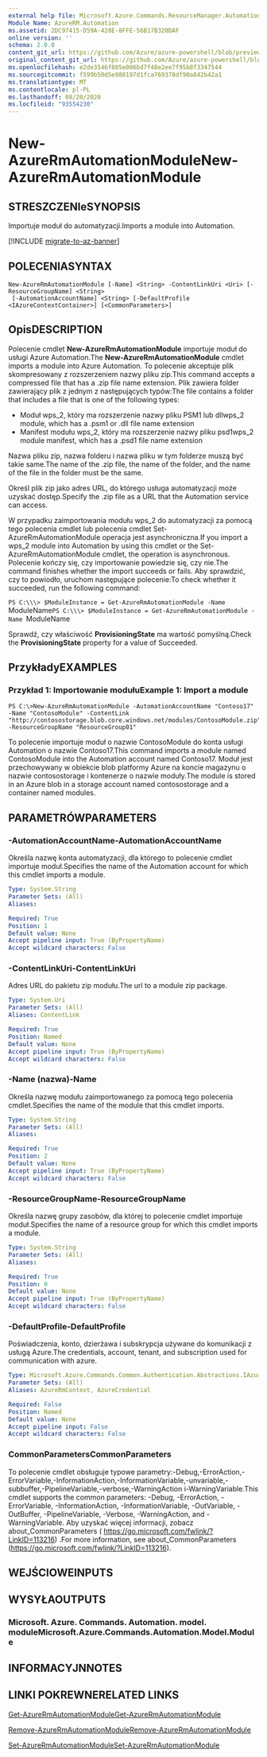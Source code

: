 ```yaml
---
external help file: Microsoft.Azure.Commands.ResourceManager.Automation.dll-Help.xml
Module Name: AzureRM.Automation
ms.assetid: 2DC97415-D59A-428E-8FFE-56B17B320DAF
online version: ''
schema: 2.0.0
content_git_url: https://github.com/Azure/azure-powershell/blob/preview/src/ResourceManager/Automation/Commands.Automation/help/New-AzureRmAutomationModule.md
original_content_git_url: https://github.com/Azure/azure-powershell/blob/preview/src/ResourceManager/Automation/Commands.Automation/help/New-AzureRmAutomationModule.md
ms.openlocfilehash: e2de3546f805e006bd7f48e2ee7f95b8f3347544
ms.sourcegitcommit: f599b50d5e980197d1fca769378df90a842b42a1
ms.translationtype: MT
ms.contentlocale: pl-PL
ms.lasthandoff: 08/20/2020
ms.locfileid: "93554230"
---
```

# <span data-ttu-id="9316a-101">New-AzureRmAutomationModule</span><span class="sxs-lookup"><span data-stu-id="9316a-101">New-AzureRmAutomationModule</span></span>

## <span data-ttu-id="9316a-102">STRESZCZENIe</span><span class="sxs-lookup"><span data-stu-id="9316a-102">SYNOPSIS</span></span>
<span data-ttu-id="9316a-103">Importuje moduł do automatyzacji.</span><span class="sxs-lookup"><span data-stu-id="9316a-103">Imports a module into Automation.</span></span>

[!INCLUDE [migrate-to-az-banner](../../includes/migrate-to-az-banner.md)]

## <span data-ttu-id="9316a-104">POLECENIA</span><span class="sxs-lookup"><span data-stu-id="9316a-104">SYNTAX</span></span>

```
New-AzureRmAutomationModule [-Name] <String> -ContentLinkUri <Uri> [-ResourceGroupName] <String>
 [-AutomationAccountName] <String> [-DefaultProfile <IAzureContextContainer>] [<CommonParameters>]
```

## <span data-ttu-id="9316a-105">Opis</span><span class="sxs-lookup"><span data-stu-id="9316a-105">DESCRIPTION</span></span>
<span data-ttu-id="9316a-106">Polecenie cmdlet **New-AzureRmAutomationModule** importuje moduł do usługi Azure Automation.</span><span class="sxs-lookup"><span data-stu-id="9316a-106">The **New-AzureRmAutomationModule** cmdlet imports a module into Azure Automation.</span></span>
<span data-ttu-id="9316a-107">To polecenie akceptuje plik skompresowany z rozszerzeniem nazwy pliku zip.</span><span class="sxs-lookup"><span data-stu-id="9316a-107">This command accepts a compressed file that has a .zip file name extension.</span></span>
<span data-ttu-id="9316a-108">Plik zawiera folder zawierający plik z jednym z następujących typów:</span><span class="sxs-lookup"><span data-stu-id="9316a-108">The file contains a folder that includes a file that is one of the following types:</span></span> 

- <span data-ttu-id="9316a-109">Moduł wps_2, który ma rozszerzenie nazwy pliku PSM1 lub dll</span><span class="sxs-lookup"><span data-stu-id="9316a-109">wps_2 module, which has a .psm1 or .dll file name extension</span></span> 
- <span data-ttu-id="9316a-110">Manifest modułu wps_2, który ma rozszerzenie nazwy pliku psd1</span><span class="sxs-lookup"><span data-stu-id="9316a-110">wps_2 module manifest, which has a .psd1 file name extension</span></span>

<span data-ttu-id="9316a-111">Nazwa pliku zip, nazwa folderu i nazwa pliku w tym folderze muszą być takie same.</span><span class="sxs-lookup"><span data-stu-id="9316a-111">The name of the .zip file, the name of the folder, and the name of the file in the folder must be the same.</span></span>

<span data-ttu-id="9316a-112">Określ plik zip jako adres URL, do którego usługa automatyzacji może uzyskać dostęp.</span><span class="sxs-lookup"><span data-stu-id="9316a-112">Specify the .zip file as a URL that the Automation service can access.</span></span>

<span data-ttu-id="9316a-113">W przypadku zaimportowania modułu wps_2 do automatyzacji za pomocą tego polecenia cmdlet lub polecenia cmdlet Set-AzureRmAutomationModule operacja jest asynchroniczna.</span><span class="sxs-lookup"><span data-stu-id="9316a-113">If you import a wps_2 module into Automation by using this cmdlet or the Set-AzureRmAutomationModule cmdlet, the operation is asynchronous.</span></span>
<span data-ttu-id="9316a-114">Polecenie kończy się, czy importowanie powiedzie się, czy nie.</span><span class="sxs-lookup"><span data-stu-id="9316a-114">The command finishes whether the import succeeds or fails.</span></span>
<span data-ttu-id="9316a-115">Aby sprawdzić, czy to powiodło, uruchom następujące polecenie:</span><span class="sxs-lookup"><span data-stu-id="9316a-115">To check whether it succeeded, run the following command:</span></span>

<span data-ttu-id="9316a-116">`PS C:\\\> $ModuleInstance = Get-AzureRmAutomationModule -Name `ModuleName</span><span class="sxs-lookup"><span data-stu-id="9316a-116">`PS C:\\\> $ModuleInstance = Get-AzureRmAutomationModule -Name `ModuleName</span></span>

<span data-ttu-id="9316a-117">Sprawdź, czy właściwość **ProvisioningState** ma wartość pomyślną.</span><span class="sxs-lookup"><span data-stu-id="9316a-117">Check the **ProvisioningState** property for a value of Succeeded.</span></span>

## <span data-ttu-id="9316a-118">Przykłady</span><span class="sxs-lookup"><span data-stu-id="9316a-118">EXAMPLES</span></span>

### <span data-ttu-id="9316a-119">Przykład 1: Importowanie modułu</span><span class="sxs-lookup"><span data-stu-id="9316a-119">Example 1: Import a module</span></span>
```
PS C:\>New-AzureRmAutomationModule -AutomationAccountName "Contoso17" -Name "ContosoModule" -ContentLink "http://contosostorage.blob.core.windows.net/modules/ContosoModule.zip" -ResourceGroupName "ResourceGroup01"
```

<span data-ttu-id="9316a-120">To polecenie importuje moduł o nazwie ContosoModule do konta usługi Automation o nazwie Contoso17.</span><span class="sxs-lookup"><span data-stu-id="9316a-120">This command imports a module named ContosoModule into the Automation account named Contoso17.</span></span>
<span data-ttu-id="9316a-121">Moduł jest przechowywany w obiekcie blob platformy Azure na koncie magazynu o nazwie contosostorage i kontenerze o nazwie moduły.</span><span class="sxs-lookup"><span data-stu-id="9316a-121">The module is stored in an Azure blob in a storage account named contosostorage and a container named modules.</span></span>

## <span data-ttu-id="9316a-122">PARAMETRÓW</span><span class="sxs-lookup"><span data-stu-id="9316a-122">PARAMETERS</span></span>

### <span data-ttu-id="9316a-123">-AutomationAccountName</span><span class="sxs-lookup"><span data-stu-id="9316a-123">-AutomationAccountName</span></span>
<span data-ttu-id="9316a-124">Określa nazwę konta automatyzacji, dla którego to polecenie cmdlet importuje moduł.</span><span class="sxs-lookup"><span data-stu-id="9316a-124">Specifies the name of the Automation account for which this cmdlet imports a module.</span></span>

```yaml
Type: System.String
Parameter Sets: (All)
Aliases: 

Required: True
Position: 1
Default value: None
Accept pipeline input: True (ByPropertyName)
Accept wildcard characters: False
```

### <span data-ttu-id="9316a-125">-ContentLinkUri</span><span class="sxs-lookup"><span data-stu-id="9316a-125">-ContentLinkUri</span></span>
<span data-ttu-id="9316a-126">Adres URL do pakietu zip modułu.</span><span class="sxs-lookup"><span data-stu-id="9316a-126">The url to a module zip package.</span></span>

```yaml
Type: System.Uri
Parameter Sets: (All)
Aliases: ContentLink

Required: True
Position: Named
Default value: None
Accept pipeline input: True (ByPropertyName)
Accept wildcard characters: False
```

### <span data-ttu-id="9316a-127">-Name (nazwa)</span><span class="sxs-lookup"><span data-stu-id="9316a-127">-Name</span></span>
<span data-ttu-id="9316a-128">Określa nazwę modułu zaimportowanego za pomocą tego polecenia cmdlet.</span><span class="sxs-lookup"><span data-stu-id="9316a-128">Specifies the name of the module that this cmdlet imports.</span></span>

```yaml
Type: System.String
Parameter Sets: (All)
Aliases: 

Required: True
Position: 2
Default value: None
Accept pipeline input: True (ByPropertyName)
Accept wildcard characters: False
```

### <span data-ttu-id="9316a-129">-ResourceGroupName</span><span class="sxs-lookup"><span data-stu-id="9316a-129">-ResourceGroupName</span></span>
<span data-ttu-id="9316a-130">Określa nazwę grupy zasobów, dla której to polecenie cmdlet importuje moduł.</span><span class="sxs-lookup"><span data-stu-id="9316a-130">Specifies the name of a resource group for which this cmdlet imports a module.</span></span>

```yaml
Type: System.String
Parameter Sets: (All)
Aliases: 

Required: True
Position: 0
Default value: None
Accept pipeline input: True (ByPropertyName)
Accept wildcard characters: False
```

### <span data-ttu-id="9316a-131">-DefaultProfile</span><span class="sxs-lookup"><span data-stu-id="9316a-131">-DefaultProfile</span></span>
<span data-ttu-id="9316a-132">Poświadczenia, konto, dzierżawa i subskrypcja używane do komunikacji z usługą Azure.</span><span class="sxs-lookup"><span data-stu-id="9316a-132">The credentials, account, tenant, and subscription used for communication with azure.</span></span>

```yaml
Type: Microsoft.Azure.Commands.Common.Authentication.Abstractions.IAzureContextContainer
Parameter Sets: (All)
Aliases: AzureRmContext, AzureCredential

Required: False
Position: Named
Default value: None
Accept pipeline input: False
Accept wildcard characters: False
```

### <span data-ttu-id="9316a-133">CommonParameters</span><span class="sxs-lookup"><span data-stu-id="9316a-133">CommonParameters</span></span>
<span data-ttu-id="9316a-134">To polecenie cmdlet obsługuje typowe parametry:-Debug,-ErrorAction,-ErrorVariable,-InformationAction,-InformationVariable,-unvariable,-subbuffer,-PipelineVariable,-verbose,-WarningAction i-WarningVariable.</span><span class="sxs-lookup"><span data-stu-id="9316a-134">This cmdlet supports the common parameters: -Debug, -ErrorAction, -ErrorVariable, -InformationAction, -InformationVariable, -OutVariable, -OutBuffer, -PipelineVariable, -Verbose, -WarningAction, and -WarningVariable.</span></span> <span data-ttu-id="9316a-135">Aby uzyskać więcej informacji, zobacz about_CommonParameters ( https://go.microsoft.com/fwlink/?LinkID=113216) .</span><span class="sxs-lookup"><span data-stu-id="9316a-135">For more information, see about_CommonParameters (https://go.microsoft.com/fwlink/?LinkID=113216).</span></span>

## <span data-ttu-id="9316a-136">WEJŚCIOWE</span><span class="sxs-lookup"><span data-stu-id="9316a-136">INPUTS</span></span>

## <span data-ttu-id="9316a-137">WYSYŁA</span><span class="sxs-lookup"><span data-stu-id="9316a-137">OUTPUTS</span></span>

### <span data-ttu-id="9316a-138">Microsoft. Azure. Commands. Automation. model. module</span><span class="sxs-lookup"><span data-stu-id="9316a-138">Microsoft.Azure.Commands.Automation.Model.Module</span></span>

## <span data-ttu-id="9316a-139">INFORMACYJN</span><span class="sxs-lookup"><span data-stu-id="9316a-139">NOTES</span></span>

## <span data-ttu-id="9316a-140">LINKI POKREWNE</span><span class="sxs-lookup"><span data-stu-id="9316a-140">RELATED LINKS</span></span>

[<span data-ttu-id="9316a-141">Get-AzureRmAutomationModule</span><span class="sxs-lookup"><span data-stu-id="9316a-141">Get-AzureRmAutomationModule</span></span>](./Get-AzureRmAutomationModule.md)

[<span data-ttu-id="9316a-142">Remove-AzureRmAutomationModule</span><span class="sxs-lookup"><span data-stu-id="9316a-142">Remove-AzureRmAutomationModule</span></span>](./Remove-AzureRmAutomationModule.md)

[<span data-ttu-id="9316a-143">Set-AzureRmAutomationModule</span><span class="sxs-lookup"><span data-stu-id="9316a-143">Set-AzureRmAutomationModule</span></span>](./Set-AzureRmAutomationModule.md)


